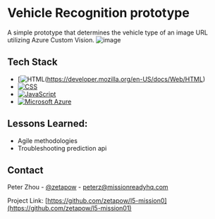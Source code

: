 # Vehicle Recognition prototype
A simple prototype that determines the vehicle type of an image URL utilizing Azure Custom Vision.
![image](https://github.com/user-attachments/assets/a8510477-e93a-4d2d-8fc9-da77909f231c) 

## Tech Stack

- [![HTML](https://img.shields.io/badge/HTML-%23E34F26.svg?logo=html5&logoColor=white)(https://developer.mozilla.org/en-US/docs/Web/HTML)
- [![CSS](https://img.shields.io/badge/CSS-1572B6?logo=css3&logoColor=fff)](#)
- [![JavaScript](https://img.shields.io/badge/JavaScript-F7DF1E?logo=javascript&logoColor=000)](#)
- [![Microsoft Azure](https://custom-icon-badges.demolab.com/badge/Microsoft%20Azure-0089D6?logo=msazure&logoColor=white)](#)

## Lessons Learned:

- Agile methodologies
- Troubleshooting prediction api


## Contact

Peter Zhou - [@zetapow](https://github.com/zetapow) - peterz@missionreadyhq.com

Project Link: [https://github.com/zetapow/l5-mission0](https://github.com/zetapow/l5-mission01)



